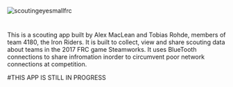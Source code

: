 ![scoutingeyesmallfrc](https://cloud.githubusercontent.com/assets/8658063/22436910/cf5af20c-e6da-11e6-9ba5-0e6c9ffb6ebc.png)
#
This is a scouting app built by Alex MacLean and Tobias Rohde, members of team 4180, the Iron Riders. It is built to collect, view and share scouting data about teams in the 2017 FRC game Steamworks. It uses BlueTooth connections to share infromation inorder to circumvent poor network connections at competition.

#THIS APP IS STILL IN PROGRESS
